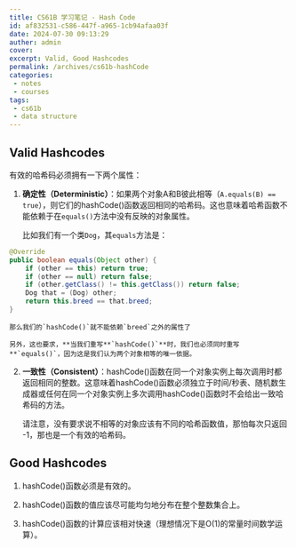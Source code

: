 ```yaml
---
title: CS61B 学习笔记 - Hash Code
id: af832531-c586-447f-a965-1cb94afaa03f
date: 2024-07-30 09:13:29
auther: admin
cover: 
excerpt: Valid, Good Hashcodes
permalink: /archives/cs61b-hashCode
categories:
 - notes
 - courses
tags: 
 - cs61b
 - data structure
---
```


## Valid Hashcodes

有效的哈希码必须拥有一下两个属性：

1.  **确定性（Deterministic）**：如果两个对象A和B彼此相等（`A.equals(B) == true`），则它们的hashCode()函数返回相同的哈希码。这也意味着哈希函数不能依赖于在`equals()`方法中没有反映的对象属性。
    
    比如我们有一个类`Dog`，其`equals`方法是：
```Java
@Override
public boolean equals(Object other) {
    if (other == this) return true;
    if (other == null) return false;
    if (other.getClass() != this.getClass()) return false;
    Dog that = (Dog) other;
    return this.breed == that.breed;
}
```
    那么我们的`hashCode()`就不能依赖`breed`之外的属性了
    
    另外，这也要求，**当我们重写**`hashCode()`**时，我们也必须同时重写**`equals()`，因为这是我们认为两个对象相等的唯一依据。
    
2.  **一致性（Consistent）**：hashCode()函数在同一个对象实例上每次调用时都返回相同的整数。这意味着hashCode()函数必须独立于时间/秒表、随机数生成器或任何在同一个对象实例上多次调用hashCode()函数时不会给出一致哈希码的方法。
    
    请注意，没有要求说不相等的对象应该有不同的哈希函数值，那怕每次只返回 -1，那也是一个有效的哈希码。
    

  

## Good Hashcodes

1.  hashCode()函数必须是有效的。
    
2.  hashCode()函数的值应该尽可能均匀地分布在整个整数集合上。
    
3.  hashCode()函数的计算应该相对快速（理想情况下是O(1)的常量时间数学运算）。